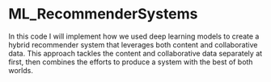 # ML_RecommenderSystems
In this code I will implement how we used deep learning models to create a hybrid recommender system that leverages both content and collaborative data. This approach tackles the content and collaborative data separately at first, then combines the efforts to produce a system with the best of both worlds.
